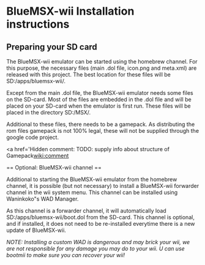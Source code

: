 # BlueMSX-wii Installation instructions #

## Preparing your SD card ##

The BlueMSX-wii emulator can be started using the homebrew channel. For this purpose, the necessary files (main .dol file, icon.png and meta.xml) are released with this project. The best location for these files will be SD:/apps/bluemsx-wii/.

Except from the main .dol file, the BlueMSX-wii emulator needs some files on the SD-card.
Most of the files are embedded in the .dol file and will be placed on your SD-card when the emulator is first run. These files will be placed in the directory SD:/MSX/.

Additional to these files, there needs to be a gamepack. As distributing the rom files gamepack is not 100% legal, these will not be supplied through the google code project.

<a href='Hidden comment: TODO: supply info about structure of Gamepack<wiki:comment>

== Optional: BlueMSX-wii channel ==

Additional to starting the BlueMSX-wii emulator from the homebrew channel, it is possible (but not necessary) to install a BlueMSX-wii forwarder channel in the wii system menu. This channel can be installed using Waninkoko"s WAD Manager.

As this channel is a forwarder channel, it will automatically load SD:/apps/bluemsx-wii/boot.dol from the SD-card. This channel is optional, and if installed, it does not need to be re-installed everytime there is a new update of BlueMSX-wii.

*NOTE: Installing a custom WAD is dangerous and may brick your wii, we are not responsible for any damage you may do to your wii. U can use bootmii to make sure you can recover your wii!*